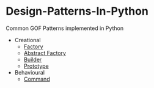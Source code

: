 # Design-Patterns-In-Python

Common GOF Patterns implemented in Python

* Creational
    * [Factory](factory)
    * [Abstract Factory](abstract_factory)
    * [Builder](builder)
    * [Prototype](prototype)
* Behavioural
    * [Command](command)
